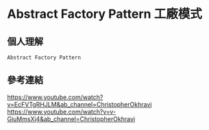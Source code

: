 # Abstract Factory Pattern 工廠模式 #
## 個人理解 ##
    Abstract Factory Pattern
    
參考連結
---------------
<a href="https://www.youtube.com/watch?v=EcFVTgRHJLM&ab_channel=ChristopherOkhravi">https://www.youtube.com/watch?v=EcFVTgRHJLM&ab_channel=ChristopherOkhravi
<a href="https://www.youtube.com/watch?v=v-GiuMmsXj4&ab_channel=ChristopherOkhravi">https://www.youtube.com/watch?v=v-GiuMmsXj4&ab_channel=ChristopherOkhravi